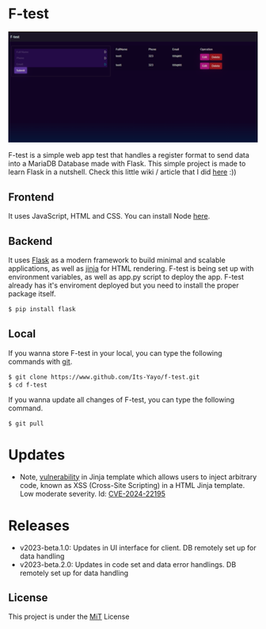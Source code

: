 # F-test
![F-Test](/images/f-test_img.png)

F-test is a simple web app test that handles a register format to send data into a MariaDB Database made with Flask. This simple project is made to learn Flask in a nutshell. Check this little wiki / article that I did [here](https://its-yayo.github.io/how-i-learned-flask-in-2-days) :))

## Frontend
It uses JavaScript, HTML and CSS. You can install Node [here](https://nodejs.dev/en/download/).

## Backend
It uses [Flask](https://flask.palletsprojects.com/en/2.3.x/) as a modern framework to build minimal and scalable applications, as well as [jinja](https://palletsprojects.com/p/jinja/) for HTML rendering. F-test is being set up with environment variables, as well as app.py script to deploy the app. F-test already has it's enviroment deployed but you need to install the proper package itself.
```bash
$ pip install flask
```

## Local
If you wanna store F-test in your local, you can type the following commands with [git](https://git-scm.com/).
```shell
$ git clone https://www.github.com/Its-Yayo/f-test.git
$ cd f-test
```

If you wanna update all changes of F-test, you can type the following command.
```shell
$ git pull
```

# Updates
- Note, [vulnerability](https://github.com/advisories/GHSA-h5c8-rqwp-cp95) in Jinja template which allows users to inject arbitrary code, known as XSS (Cross-Site Scripting) in a HTML Jinja template. Low moderate severity. Id: [CVE-2024-22195](https://nvd.nist.gov/vuln/detail/CVE-2024-22195)

# Releases
- v2023-beta.1.0: Updates in UI interface for client. DB remotely set up for data handling
- v2023-beta.2.0: Updates in code set and data error handlings. DB remotely set up for data handling

## License
This project is under the [MiT](https://opensource.org/license/mit/) License

